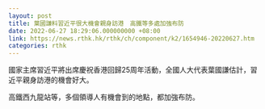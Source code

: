 ```yaml
---
layout: post
title: 葉國謙料習近平很大機會親身訪港　高鐵等多處加強布防
date: 2022-06-27 18:29:06.000000000 +08:00
link: https://news.rthk.hk/rthk/ch/component/k2/1654946-20220627.htm
categories: rthk
---
```


國家主席習近平將出席慶祝香港回歸25周年活動，全國人大代表葉國謙估計，習近平親身訪港的機會好大。

高鐵西九龍站等，多個領導人有機會到的地點，都加強布防。
